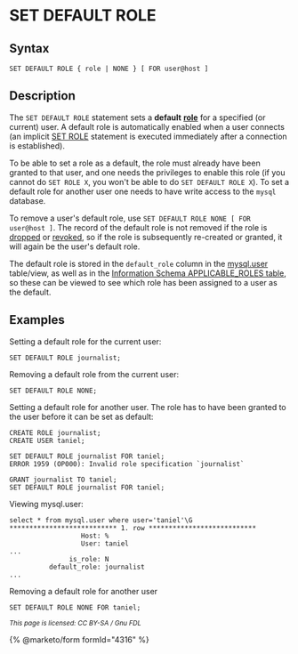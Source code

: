 # SET DEFAULT ROLE

## Syntax

```
SET DEFAULT ROLE { role | NONE } [ FOR user@host ]
```

## Description

The `SET DEFAULT ROLE` statement sets a **default** [**role**](../../../security/user-account-management/roles/) for a specified (or current) user. A default role is automatically enabled when a user connects (an implicit [SET ROLE](set-role.md) statement is executed immediately after a connection is established).

To be able to set a role as a default, the role must already have been granted to that user, and one needs the privileges to enable this role (if you cannot do `SET ROLE X`, you won't be able to do `SET DEFAULT ROLE X`). To set a default role for another user one needs to have write access to the `mysql` database.

To remove a user's default role, use `SET DEFAULT ROLE NONE [ FOR user@host ]`. The record of the default role is not removed if the role is [dropped](drop-role.md) or [revoked](revoke.md#roles), so if the role is subsequently re-created or granted, it will again be the user's default role.

The default role is stored in the `default_role` column in the [mysql.user](../administrative-sql-statements/system-tables/the-mysql-database-tables/mysql-user-table.md) table/view, as well as in the [Information Schema APPLICABLE\_ROLES table](../administrative-sql-statements/system-tables/information-schema/information-schema-tables/information-schema-applicable_roles-table.md), so these can be viewed to see which role has been assigned to a user as the default.

## Examples

Setting a default role for the current user:

```
SET DEFAULT ROLE journalist;
```

Removing a default role from the current user:

```
SET DEFAULT ROLE NONE;
```

Setting a default role for another user. The role has to have been granted to the user before it can be set as default:

```
CREATE ROLE journalist;
CREATE USER taniel;

SET DEFAULT ROLE journalist FOR taniel;
ERROR 1959 (OP000): Invalid role specification `journalist`

GRANT journalist TO taniel;
SET DEFAULT ROLE journalist FOR taniel;
```

Viewing mysql.user:

```
select * from mysql.user where user='taniel'\G
*************************** 1. row ***************************
                  Host: %
                  User: taniel
...
               is_role: N
          default_role: journalist
...
```

Removing a default role for another user

```
SET DEFAULT ROLE NONE FOR taniel;
```

<sub>_This page is licensed: CC BY-SA / Gnu FDL_</sub>

{% @marketo/form formId="4316" %}
